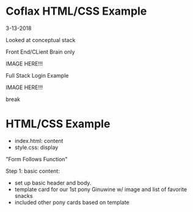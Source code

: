 Coflax HTML/CSS Example
===

3-13-2018

Looked at conceptual stack

Front End/CLient Brain only

IMAGE HERE!!!

Full Stack Login Example

IMAGE HERE!!!

break

HTML/CSS Example
===

- index.html: content
- style.css: display

"Form Follows Function"

Step 1: basic content:

- set up basic header and body.
- template card for our 1st pony Ginuwine w/ image and list of favorite snacks
- included other pony cards based on template

